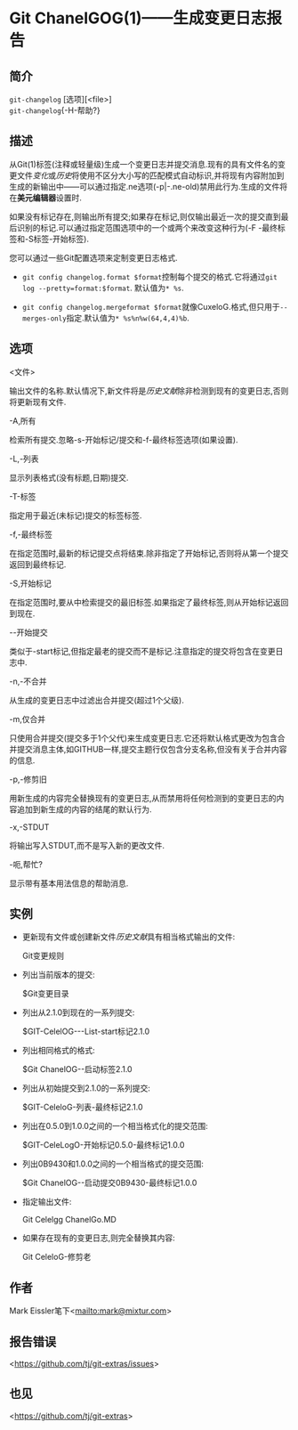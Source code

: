 
# Git ChanelGOG(1)——生成变更日志报告

## 简介

`git-changelog` [选项][&lt;file&gt;]<br>
`git-changelog`{-H-帮助?}

## 描述

从Git(1)标签(注释或轻量级)生成一个变更日志并提交消息.现有的具有文件名的变更文件*变化*或*历史*将使用不区分大小写的匹配模式自动标识,并将现有内容附加到生成的新输出中——可以通过指定.ne选项(-p|-.ne-old)禁用此行为.生成的文件将在**美元编辑器**设置时.

如果没有标记存在,则输出所有提交;如果存在标记,则仅输出最近一次的提交直到最后识别的标记.可以通过指定范围选项中的一个或两个来改变这种行为(-F -最终标签和-S标签-开始标签).

您可以通过一些Git配置选项来定制变更日志格式.

-   `git config changelog.format $format`控制每个提交的格式.它将通过`git log --pretty=format:$format`. 默认值为`* %s`.

-   `git config changelog.mergeformat $format`就像CuxeloG.格式,但只用于`--merges-only`指定.默认值为`* %s%n%w(64,4,4)%b`.

## 选项

  \<文件>

输出文件的名称.默认情况下,新文件将是*历史文献*除非检测到现有的变更日志,否则将更新现有文件.

\-A,所有

检索所有提交.忽略-s-开始标记/提交和-f-最终标签选项(如果设置).

\-L,-列表

显示列表格式(没有标题,日期)提交.

\-T-标签

指定用于最近(未标记)提交的标签标签.

\-f,-最终标签

在指定范围时,最新的标记提交点将结束.除非指定了开始标记,否则将从第一个提交返回到最终标记.

\-S,开始标记

在指定范围时,要从中检索提交的最旧标签.如果指定了最终标签,则从开始标记返回到现在.

\--开始提交

类似于-start标记,但指定最老的提交而不是标记.注意指定的提交将包含在变更日志中.

\-n,-不合并

从生成的变更日志中过滤出合并提交(超过1个父级).

\-m,仅合并

只使用合并提交(提交多于1个父代)来生成变更日志.它还将默认格式更改为包含合并提交消息主体,如GITHUB一样,提交主题行仅包含分支名称,但没有关于合并内容的信息.

\-p,-修剪旧

用新生成的内容完全替换现有的变更日志,从而禁用将任何检测到的变更日志的内容追加到新生成的内容的结尾的默认行为.

\-x,-STDUT

将输出写入STDUT,而不是写入新的更改文件.

\-呃,帮忙?

显示带有基本用法信息的帮助消息.

## 实例

-   更新现有文件或创建新文件*历史文献*具有相当格式输出的文件:

    Git变更规则

-   列出当前版本的提交:

    $Git变更目录

-   列出从2.1.0到现在的一系列提交:

    $GIT-CelelOG---List-start标记2.1.0

-   列出相同格式的格式:

    $Git ChanelOG--启动标签2.1.0

-   列出从初始提交到2.1.0的一系列提交:

    $GIT-CeleloG-列表-最终标记2.1.0

-   列出在0.5.0到1.0.0之间的一个相当格式化的提交范围:

    $GIT-CeleLogO-开始标记0.5.0-最终标记1.0.0

-   列出0B9430和1.0.0之间的一个相当格式的提交范围:

    $Git ChanelOG--启动提交0B9430-最终标记1.0.0

-   指定输出文件:

    Git Celelgg ChanelGo.MD

-   如果存在现有的变更日志,则完全替换其内容:

    Git CeleloG-修剪老

## 作者

Mark Eissler笔下\<<mailto:mark@mixtur.com>>

## 报告错误

\<<https://github.com/tj/git-extras/issues>>

## 也见

\<<https://github.com/tj/git-extras>>
